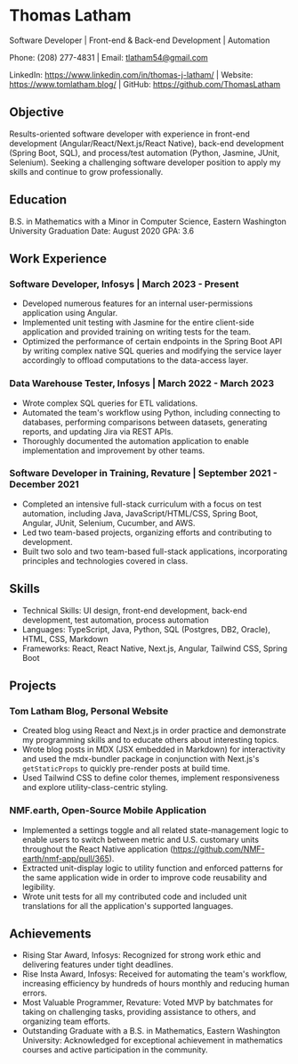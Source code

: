 # Thomas Latham
Software Developer | Front-end & Back-end Development | Automation

Phone: (208) 277-4831 | Email: tlatham54@gmail.com

LinkedIn: https://www.linkedin.com/in/thomas-j-latham/ | Website: https://www.tomlatham.blog/ | GitHub: https://github.com/ThomasLatham

## Objective
Results-oriented software developer with experience in front-end development (Angular/React/Next.js/React Native), back-end development (Spring Boot, SQL), and process/test automation (Python, Jasmine, JUnit, Selenium). Seeking a challenging software developer position to apply my skills and continue to grow professionally.

## Education
B.S. in Mathematics with a Minor in Computer Science, Eastern Washington University
Graduation Date: August 2020
GPA: 3.6

## Work Experience
### Software Developer, Infosys | March 2023 - Present

- Developed numerous features for an internal user-permissions application using Angular.
- Implemented unit testing with Jasmine for the entire client-side application and provided training on writing tests for the team.
- Optimized the performance of certain endpoints in the Spring Boot API by writing complex native SQL queries and modifying the service layer accordingly to offload computations to the data-access layer.

### Data Warehouse Tester, Infosys | March 2022 - March 2023

- Wrote complex SQL queries for ETL validations.
- Automated the team's workflow using Python, including connecting to databases, performing comparisons between datasets, generating reports, and updating Jira via REST APIs.
- Thoroughly documented the automation application to enable implementation and improvement by other teams.

### Software Developer in Training, Revature | September 2021 - December 2021

- Completed an intensive full-stack curriculum with a focus on test automation, including Java, JavaScript/HTML/CSS, Spring Boot, Angular, JUnit, Selenium, Cucumber, and AWS.
- Led two team-based projects, organizing efforts and contributing to development.
- Built two solo and two team-based full-stack applications, incorporating principles and technologies covered in class.

## Skills
- Technical Skills: UI design, front-end development, back-end development, test automation, process automation
- Languages: TypeScript, Java, Python, SQL (Postgres, DB2, Oracle), HTML, CSS, Markdown
- Frameworks: React, React Native, Next.js, Angular, Tailwind CSS, Spring Boot

## Projects
### Tom Latham Blog, Personal Website
- Created blog using React and Next.js in order practice and demonstrate my programming skills and to educate others about interesting topics.
- Wrote blog posts in MDX (JSX embedded in Markdown) for interactivity and used the mdx-bundler package in conjunction with Next.js's `getStaticProps` to quickly pre-render posts at build time.
- Used Tailwind CSS to define color themes, implement responsiveness and explore utility-class-centric styling.

### NMF.earth, Open-Source Mobile Application
- Implemented a settings toggle and all related state-management logic to enable users to switch between metric and U.S. customary units throughout the React Native application (https://github.com/NMF-earth/nmf-app/pull/365).
- Extracted unit-display logic to utility function and enforced patterns for the same application wide in order to improve code reusability and legibility.
- Wrote unit tests for all my contributed code and included unit translations for all the application's supported languages.

## Achievements
- Rising Star Award, Infosys: Recognized for strong work ethic and delivering features under tight deadlines.
- Rise Insta Award, Infosys: Received for automating the team's workflow, increasing efficiency by hundreds of hours monthly and reducing human errors.
- Most Valuable Programmer, Revature: Voted MVP by batchmates for taking on challenging tasks, providing assistance to others, and organizing team efforts.
- Outstanding Graduate with a B.S. in Mathematics, Eastern Washington University: Acknowledged for exceptional achievement in mathematics courses and active participation in the community.
